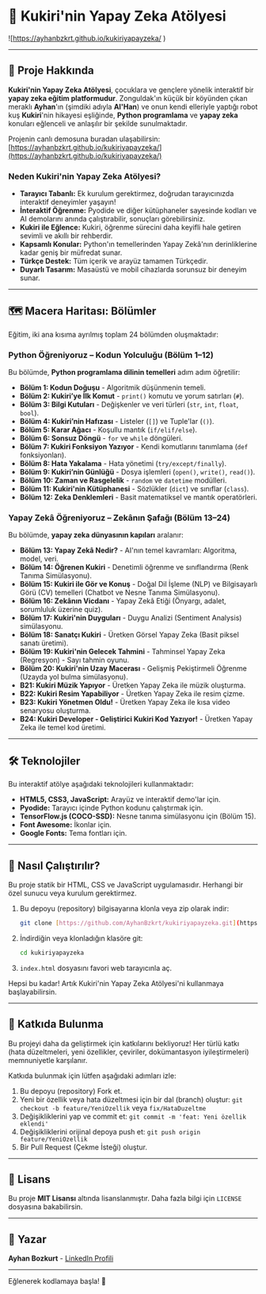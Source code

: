 # 🚀 Kukiri'nin Yapay Zeka Atölyesi

![https://ayhanbzkrt.github.io/kukiriyapayzeka/ )


---

## 🌟 Proje Hakkında

**Kukiri'nin Yapay Zeka Atölyesi**, çocuklara ve gençlere yönelik interaktif bir **yapay zeka eğitim platformudur**. Zonguldak'ın küçük bir köyünden çıkan meraklı **Ayhan**'ın (şimdiki adıyla **AI'Han**) ve onun kendi elleriyle yaptığı robot kuş **Kukiri**'nin hikayesi eşliğinde, **Python programlama** ve **yapay zeka** konuları eğlenceli ve anlaşılır bir şekilde sunulmaktadır.

Projenin canlı demosuna buradan ulaşabilirsin: [https://ayhanbzkrt.github.io/kukiriyapayzeka/](https://ayhanbzkrt.github.io/kukiriyapayzeka/)

### Neden Kukiri'nin Yapay Zeka Atölyesi?

* **Tarayıcı Tabanlı:** Ek kurulum gerektirmez, doğrudan tarayıcınızda interaktif deneyimler yaşayın!
* **İnteraktif Öğrenme:** Pyodide ve diğer kütüphaneler sayesinde kodları ve AI demolarını anında çalıştırabilir, sonuçları görebilirsiniz.
* **Kukiri ile Eğlence:** Kukiri, öğrenme sürecini daha keyifli hale getiren sevimli ve akıllı bir rehberdir.
* **Kapsamlı Konular:** Python'ın temellerinden Yapay Zekâ'nın derinliklerine kadar geniş bir müfredat sunar.
* **Türkçe Destek:** Tüm içerik ve arayüz tamamen Türkçedir.
* **Duyarlı Tasarım:** Masaüstü ve mobil cihazlarda sorunsuz bir deneyim sunar.

---

## 🗺️ Macera Haritası: Bölümler

Eğitim, iki ana kısıma ayrılmış toplam 24 bölümden oluşmaktadır:

### Python Öğreniyoruz – Kodun Yolculuğu (Bölüm 1–12)

Bu bölümde, **Python programlama dilinin temelleri** adım adım öğretilir:

* **Bölüm 1: Kodun Doğuşu** - Algoritmik düşünmenin temeli.
* **Bölüm 2: Kukiri’ye İlk Komut** - `print()` komutu ve yorum satırları (`#`).
* **Bölüm 3: Bilgi Kutuları** - Değişkenler ve veri türleri (`str`, `int`, `float`, `bool`).
* **Bölüm 4: Kukiri’nin Hafızası** - Listeler (`[]`) ve Tuple'lar (`()`).
* **Bölüm 5: Karar Ağacı** - Koşullu mantık (`if/elif/else`).
* **Bölüm 6: Sonsuz Döngü** - `for` ve `while` döngüleri.
* **Bölüm 7: Kukiri Fonksiyon Yazıyor** - Kendi komutlarını tanımlama (`def` fonksiyonları).
* **Bölüm 8: Hata Yakalama** - Hata yönetimi (`try/except/finally`).
* **Bölüm 9: Kukiri’nin Günlüğü** - Dosya işlemleri (`open()`, `write()`, `read()`).
* **Bölüm 10: Zaman ve Rasgelelik** - `random` ve `datetime` modülleri.
* **Bölüm 11: Kukiri'nin Kütüphanesi** - Sözlükler (`dict`) ve sınıflar (`class`).
* **Bölüm 12: Zeka Denklemleri** - Basit matematiksel ve mantık operatörleri.

### Yapay Zekâ Öğreniyoruz – Zekânın Şafağı (Bölüm 13–24)

Bu bölümde, **yapay zeka dünyasının kapıları** aralanır:

* **Bölüm 13: Yapay Zekâ Nedir?** - AI'nın temel kavramları: Algoritma, model, veri.
* **Bölüm 14: Öğrenen Kukiri** - Denetimli öğrenme ve sınıflandırma (Renk Tanıma Simülasyonu).
* **Bölüm 15: Kukiri ile Gör ve Konuş** - Doğal Dil İşleme (NLP) ve Bilgisayarlı Görü (CV) temelleri (Chatbot ve Nesne Tanıma Simülasyonu).
* **Bölüm 16: Zekânın Vicdanı** - Yapay Zekâ Etiği (Önyargı, adalet, sorumluluk üzerine quiz).
* **Bölüm 17: Kukiri'nin Duyguları** - Duygu Analizi (Sentiment Analysis) simülasyonu.
* **Bölüm 18: Sanatçı Kukiri** - Üretken Görsel Yapay Zeka (Basit piksel sanatı üretimi).
* **Bölüm 19: Kukiri'nin Gelecek Tahmini** - Tahminsel Yapay Zeka (Regresyon) - Sayı tahmin oyunu.
* **Bölüm 20: Kukiri'nin Uzay Macerası** - Gelişmiş Pekiştirmeli Öğrenme (Uzayda yol bulma simülasyonu).
* **B21: Kukiri Müzik Yapıyor** - Üretken Yapay Zeka ile müzik oluşturma.
* **B22: Kukiri Resim Yapabiliyor** - Üretken Yapay Zeka ile resim çizme.
* **B23: Kukiri Yönetmen Oldu!** - Üretken Yapay Zeka ile kısa video senaryosu oluşturma.
* **B24: Kukiri Developer - Geliştirici Kukiri Kod Yazıyor!** - Üretken Yapay Zeka ile temel kod üretimi.

---

## 🛠️ Teknolojiler

Bu interaktif atölye aşağıdaki teknolojileri kullanmaktadır:

* **HTML5, CSS3, JavaScript:** Arayüz ve interaktif demo'lar için.
* **Pyodide:** Tarayıcı içinde Python kodunu çalıştırmak için.
* **TensorFlow.js (COCO-SSD):** Nesne tanıma simülasyonu için (Bölüm 15).
* **Font Awesome:** İkonlar için.
* **Google Fonts:** Tema fontları için.

---

## 🚀 Nasıl Çalıştırılır?

Bu proje statik bir HTML, CSS ve JavaScript uygulamasıdır. Herhangi bir özel sunucu veya kurulum gerektirmez.

1.  Bu depoyu (repository) bilgisayarına klonla veya zip olarak indir:
    ```bash
    git clone [https://github.com/AyhanBzkrt/kukiriyapayzeka.git](https://github.com/AyhanBzkrt/kukiriyapayzeka.git)
    ```

2.  İndirdiğin veya klonladığın klasöre git:
    ```bash
    cd kukiriyapayzeka
    ```

3.  `index.html` dosyasını favori web tarayıcınla aç.

Hepsi bu kadar! Artık Kukiri'nin Yapay Zeka Atölyesi'ni kullanmaya başlayabilirsin.

---

## 🤝 Katkıda Bulunma

Bu projeyi daha da geliştirmek için katkılarını bekliyoruz! Her türlü katkı (hata düzeltmeleri, yeni özellikler, çeviriler, dokümantasyon iyileştirmeleri) memnuniyetle karşılanır.

Katkıda bulunmak için lütfen aşağıdaki adımları izle:

1.  Bu depoyu (repository) Fork et.
2.  Yeni bir özellik veya hata düzeltmesi için bir dal (branch) oluştur: `git checkout -b feature/YeniOzellik` veya `fix/HataDuzeltme`
3.  Değişikliklerini yap ve commit et: `git commit -m 'feat: Yeni özellik eklendi'`
4.  Değişikliklerini orijinal depoya push et: `git push origin feature/YeniOzellik`
5.  Bir Pull Request (Çekme İsteği) oluştur.

---

## 📄 Lisans

Bu proje **MIT Lisansı** altında lisanslanmıştır. Daha fazla bilgi için `LICENSE` dosyasına bakabilirsin.

---

## 👤 Yazar

**Ayhan Bozkurt** - [LinkedIn Profili](https://www.linkedin.com/in/ayhanbozkurt/)

---

Eğlenerek kodlamaya başla! 🚀
